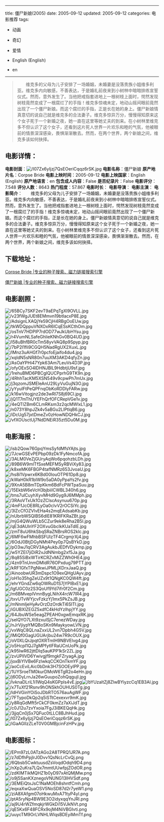 
---
title: 僵尸新娘(2005)
date: 2005-09-12
updated: 2005-09-12
categories: 电影推荐
tags:
- 动画
- 奇幻
- 爱情

- English (English)
- en
---


> 　　维克多的父母为儿子安排了一场婚姻，未婚妻是没落贵族小姐维多利亚。维克多内向敏感，不善表达，于是婚礼前夜来到小树林中暗暗排练宣誓仪式。然而，意外发生了。当他把戒指套进地上一根树枝上面时，愕然发现树枝竟然变成了一根腐烂了的手指！维克多惊魂未定，地动山摇间眼前竟然出现了一个僵尸新娘。而这个腐烂的手指，正是长在她的身上。僵尸新娘情真意切的说自己就是维克多的合法妻子。维克多惊异万分，慢慢得知原来这个女子死于一个新婚之夜，她一直在这里等她丈夫的到来。在小树林里维克多不但认识了这个女子，还看到这片死人世界一片欢乐和睦的气氛，他被眼前的情景深深感染，畏惧渐渐散去。然而，在两个世界，两个新娘之间，维克多该如何抉择。

## **电影详情**：

**电影封面**：<img src="https://image.tmdb.org/t/p/w200/l07Zx6yIjzj7QsEOeriCqqz6rSK.jpg" alt="/l07Zx6yIjzj7QsEOeriCqqz6rSK.jpg" title="/l07Zx6yIjzj7QsEOeriCqqz6rSK.jpg">
**电影名称**：僵尸新娘
**原产地片名**：Corpse Bride
**电影上映时间**：2005-09-12
**电影上映国家**：English (English)
**原产地语言**：en
**包含成人内容**：False
**是否纪录片**：False
**电影评分**：7.548
**评分人数**：8643
**热门程度**：57.867
**电影时长**：
**电影导演**：
**电影主演**：
**电影简介**：　　维克多的父母为儿子安排了一场婚姻，未婚妻是没落贵族小姐维多利亚。维克多内向敏感，不善表达，于是婚礼前夜来到小树林中暗暗排练宣誓仪式。然而，意外发生了。当他把戒指套进地上一根树枝上面时，愕然发现树枝竟然变成了一根腐烂了的手指！维克多惊魂未定，地动山摇间眼前竟然出现了一个僵尸新娘。而这个腐烂的手指，正是长在她的身上。僵尸新娘情真意切的说自己就是维克多的合法妻子。维克多惊异万分，慢慢得知原来这个女子死于一个新婚之夜，她一直在这里等她丈夫的到来。在小树林里维克多不但认识了这个女子，还看到这片死人世界一片欢乐和睦的气氛，他被眼前的情景深深感染，畏惧渐渐散去。然而，在两个世界，两个新娘之间，维克多该如何抉择。

## **下载地址**：
[Corpse Bride |专业的种子搜索、磁力链接搜索引擎](https://movie.amd794.com:2083/?search=Corpse%20Bride&ordering=&mode=match_phrase&page_size=10&page=1)

[僵尸新娘 |专业的种子搜索、磁力链接搜索引擎](https://movie.amd794.com:2083/?search=%E5%83%B5%E5%B0%B8%E6%96%B0%E5%A8%98&ordering=&mode=match_phrase&page_size=10&page=1)
 

## **电影剧照**：
<img src="https://image.tmdb.org/t/p/original/65BCy7SKF2evT9aEPqTgXl9OVLL.jpg" alt="/65BCy7SKF2evT9aEPqTgXl9OVLL.jpg" title="/65BCy7SKF2evT9aEPqTgXl9OVLL.jpg"><img src="https://image.tmdb.org/t/p/original/v23fWgJUEt8EMmvn19btIacxP8E.jpg" alt="/v23fWgJUEt8EMmvn19btIacxP8E.jpg" title="/v23fWgJUEt8EMmvn19btIacxP8E.jpg"><img src="https://image.tmdb.org/t/p/original/AdsignLXAQjYe59CjH4RBgOoEUw.jpg" alt="/AdsignLXAQjYe59CjH4RBgOoEUw.jpg" title="/AdsignLXAQjYe59CjH4RBgOoEUw.jpg"><img src="https://image.tmdb.org/t/p/original/tkWDQppuVNXOxR6ICqESsKCthOm.jpg" alt="/tkWDQppuVNXOxR6ICqESsKCthOm.jpg" title="/tkWDQppuVNXOxR6ICqESsKCthOm.jpg"><img src="https://image.tmdb.org/t/p/original/osTnV7HDPlP7rdOD77wJkUbHYsu.jpg" alt="/osTnV7HDPlP7rdOD77wJkUbHYsu.jpg" title="/osTnV7HDPlP7rdOD77wJkUbHYsu.jpg"><img src="https://image.tmdb.org/t/p/original/r4VumNLSafeGhlieKNhGv0BQ4UD.jpg" alt="/r4VumNLSafeGhlieKNhGv0BQ4UD.jpg" title="/r4VumNLSafeGhlieKNhGv0BQ4UD.jpg"><img src="https://image.tmdb.org/t/p/original/l58uBhfBR0cTm58yvVAQ8p9Spyp.jpg" alt="/l58uBhfBR0cTm58yvVAQ8p9Spyp.jpg" title="/l58uBhfBR0cTm58yvVAQ8p9Spyp.jpg"><img src="https://image.tmdb.org/t/p/original/7bP2l1fIi9CGQH5NadRgUX2XuxL.jpg" alt="/7bP2l1fIi9CGQH5NadRgUX2XuxL.jpg" title="/7bP2l1fIi9CGQH5NadRgUX2XuxL.jpg"><img src="https://image.tmdb.org/t/p/original/lMnz3uAHGf7r0pcfoEjaifo4du4.jpg" alt="/lMnz3uAHGf7r0pcfoEjaifo4du4.jpg" title="/lMnz3uAHGf7r0pcfoEjaifo4du4.jpg"><img src="https://image.tmdb.org/t/p/original/xqIdN5sNR80n7uuXM3AKD4qfyZn.jpg" alt="/xqIdN5sNR80n7uuXM3AKD4qfyZn.jpg" title="/xqIdN5sNR80n7uuXM3AKD4qfyZn.jpg"><img src="https://image.tmdb.org/t/p/original/AsOaYPHi47Ypk63Am7LeuVs4D3P.jpg" alt="/AsOaYPHi47Ypk63Am7LeuVs4D3P.jpg" title="/AsOaYPHi47Ypk63Am7LeuVs4D3P.jpg"><img src="https://image.tmdb.org/t/p/original/ofyOExSO4lDHNJBlL9HdbtjU9sf.jpg" alt="/ofyOExSO4lDHNJBlL9HdbtjU9sf.jpg" title="/ofyOExSO4lDHNJBlL9HdbtjU9sf.jpg"><img src="https://image.tmdb.org/t/p/original/1rehuBMD6PBCgIQUCPprhG9TK9n.jpg" alt="/1rehuBMD6PBCgIQUCPprhG9TK9n.jpg" title="/1rehuBMD6PBCgIQUCPprhG9TK9n.jpg"><img src="https://image.tmdb.org/t/p/original/4RhhTacKM5XSN549v9cpwPh7mUx.jpg" alt="/4RhhTacKM5XSN549v9cpwPh7mUx.jpg" title="/4RhhTacKM5XSN549v9cpwPh7mUx.jpg"><img src="https://image.tmdb.org/t/p/original/j3qzomJSMEIeAnU29LyVuGujN3O.jpg" alt="/j3qzomJSMEIeAnU29LyVuGujN3O.jpg" title="/j3qzomJSMEIeAnU29LyVuGujN3O.jpg"><img src="https://image.tmdb.org/t/p/original/yYyuIFtPeQPFnqObKoRDDlyFARw.jpg" alt="/yYyuIFtPeQPFnqObKoRDDlyFARw.jpg" title="/yYyuIFtPeQPFnqObKoRDDlyFARw.jpg"><img src="https://image.tmdb.org/t/p/original/k16wVitogjnz2de3wRl7S8j69Cl.jpg" alt="/k16wVitogjnz2de3wRl7S8j69Cl.jpg" title="/k16wVitogjnz2de3wRl7S8j69Cl.jpg"><img src="https://image.tmdb.org/t/p/original/jQ1T7mThUYEFhQrfOFCRepVGe1v.jpg" alt="/jQ1T7mThUYEFhQrfOFCRepVGe1v.jpg" title="/jQ1T7mThUYEFhQrfOFCRepVGe1v.jpg"><img src="https://image.tmdb.org/t/p/original/4eQTIZBm6CLmRKsm3z2qcMWIxL1.jpg" alt="/4eQTIZBm6CLmRKsm3z2qcMWIxL1.jpg" title="/4eQTIZBm6CLmRKsm3z2qcMWIxL1.jpg"><img src="https://image.tmdb.org/t/p/original/n073Y8hpJZk4v5aBGu2LlPtlqB6.jpg" alt="/n073Y8hpJZk4v5aBGu2LlPtlqB6.jpg" title="/n073Y8hpJZk4v5aBGu2LlPtlqB6.jpg"><img src="https://image.tmdb.org/t/p/original/iDcUg57jxtDmeZv0zHowNDQHkCJ.jpg" alt="/iDcUg57jxtDmeZv0zHowNDQHkCJ.jpg" title="/iDcUg57jxtDmeZv0zHowNDQHkCJ.jpg"><img src="https://image.tmdb.org/t/p/original/vfXOUsctUj7NdDNEiR35zt5Du0M.jpg" alt="/vfXOUsctUj7NdDNEiR35zt5Du0M.jpg" title="/vfXOUsctUj7NdDNEiR35zt5Du0M.jpg">

## **电影海报**：
<img src="https://image.tmdb.org/t/p/original/isb2Qow76GpqYmsSyfdMfsYAjts.jpg" alt="/isb2Qow76GpqYmsSyfdMfsYAjts.jpg" title="/isb2Qow76GpqYmsSyfdMfsYAjts.jpg"><img src="https://image.tmdb.org/t/p/original/7JcwGSEvPEPbp09zDk1FyNmcofA.jpg" alt="/7JcwGSEvPEPbp09zDk1FyNmcofA.jpg" title="/7JcwGSEvPEPbp09zDk1FyNmcofA.jpg"><img src="https://image.tmdb.org/t/p/original/3ALM0VeZjGUryAqWo6pqohzbLDh.jpg" alt="/3ALM0VeZjGUryAqWo6pqohzbLDh.jpg" title="/3ALM0VeZjGUryAqWo6pqohzbLDh.jpg"><img src="https://image.tmdb.org/t/p/original/89B6W9mlTfSxeMEFMSyRBViXy83.jpg" alt="/89B6W9mlTfSxeMEFMSyRBViXy83.jpg" title="/89B6W9mlTfSxeMEFMSyRBViXy83.jpg"><img src="https://image.tmdb.org/t/p/original/k8xeMK6FBGP4tafNMRz653JvoaU.jpg" alt="/k8xeMK6FBGP4tafNMRz653JvoaU.jpg" title="/k8xeMK6FBGP4tafNMRz653JvoaU.jpg"><img src="https://image.tmdb.org/t/p/original/hs8i1Vpwrx6KBd00louOTP61Dp8.jpg" alt="/hs8i1Vpwrx6KBd00louOTP61Dp8.jpg" title="/hs8i1Vpwrx6KBd00louOTP61Dp8.jpg"><img src="https://image.tmdb.org/t/p/original/kWaH0kR1bIW9o5aDA0yPpaYs2fv.jpg" alt="/kWaH0kR1bIW9o5aDA0yPpaYs2fv.jpg" title="/kWaH0kR1bIW9o5aDA0yPpaYs2fv.jpg"><img src="https://image.tmdb.org/t/p/original/9XnA5B8mTDpKkm6BdFcPWTpaSuu.jpg" alt="/9XnA5B8mTDpKkm6BdFcPWTpaSuu.jpg" title="/9XnA5B8mTDpKkm6BdFcPWTpaSuu.jpg"><img src="https://image.tmdb.org/t/p/original/15EkbW6eVcH3bjbiiICWBL340h6.jpg" alt="/15EkbW6eVcH3bjbiiICWBL340h6.jpg" title="/15EkbW6eVcH3bjbiiICWBL340h6.jpg"><img src="https://image.tmdb.org/t/p/original/tms7ulCuyhXyvMHd9Gyg9J6MMph.jpg" alt="/tms7ulCuyhXyvMHd9Gyg9J6MMph.jpg" title="/tms7ulCuyhXyvMHd9Gyg9J6MMph.jpg"><img src="https://image.tmdb.org/t/p/original/3RAoVTxUk1OzZClscAsynuu670p.jpg" alt="/3RAoVTxUk1OzZClscAsynuu670p.jpg" title="/3RAoVTxUk1OzZClscAsynuu670p.jpg"><img src="https://image.tmdb.org/t/p/original/4mFfJcOE8RLyOa0cIvV2rOCSiYc.jpg" alt="/4mFfJcOE8RLyOa0cIvV2rOCSiYc.jpg" title="/4mFfJcOE8RLyOa0cIvV2rOCSiYc.jpg"><img src="https://image.tmdb.org/t/p/original/3lZcCfOZVlvEHa4s2mqEAdsabKb.jpg" alt="/3lZcCfOZVlvEHa4s2mqEAdsabKb.jpg" title="/3lZcCfOZVlvEHa4s2mqEAdsabKb.jpg"><img src="https://image.tmdb.org/t/p/original/nUbrbWSQIBS6dlE81KRlFKRaZBt.jpg" alt="/nUbrbWSQIBS6dlE81KRlFKRaZBt.jpg" title="/nUbrbWSQIBS6dlE81KRlFKRaZBt.jpg"><img src="https://image.tmdb.org/t/p/original/mjG4QWuWLb5CZur9ek8eRha2B5I.jpg" alt="/mjG4QWuWLb5CZur9ek8eRha2B5I.jpg" title="/mjG4QWuWLb5CZur9ek8eRha2B5I.jpg"><img src="https://image.tmdb.org/t/p/original/qE3dAUInYF2OXvuGbcIkKUaTdlE.jpg" alt="/qE3dAUInYF2OXvuGbcIkKUaTdlE.jpg" title="/qE3dAUInYF2OXvuGbcIkKUaTdlE.jpg"><img src="https://image.tmdb.org/t/p/original/zmT8uU6hkSbqSRaZNBrsROS2klc.jpg" alt="/zmT8uU6hkSbqSRaZNBrsROS2klc.jpg" title="/zmT8uU6hkSbqSRaZNBrsROS2klc.jpg"><img src="https://image.tmdb.org/t/p/original/6MF6wFMhbBSFUIzTF4CrgmjrXj4.jpg" alt="/6MF6wFMhbBSFUIzTF4CrgmjrXj4.jpg" title="/6MF6wFMhbBSFUIzTF4CrgmjrXj4.jpg"><img src="https://image.tmdb.org/t/p/original/6OdJ0BtjDGyNMt4Pey0p7QsBYkD.jpg" alt="/6OdJ0BtjDGyNMt4Pey0p7QsBYkD.jpg" title="/6OdJ0BtjDGyNMt4Pey0p7QsBYkD.jpg"><img src="https://image.tmdb.org/t/p/original/pO3wJ1qCRV3AgAukbJEDfVDykmp.jpg" alt="/pO3wJ1qCRV3AgAukbJEDfVDykmp.jpg" title="/pO3wJ1qCRV3AgAukbJEDfVDykmp.jpg"><img src="https://image.tmdb.org/t/p/original/w5YZEI7jiDiR2vJdNNmbg2xf5Ja.jpg" alt="/w5YZEI7jiDiR2vJdNNmbg2xf5Ja.jpg" title="/w5YZEI7jiDiR2vJdNNmbg2xf5Ja.jpg"><img src="https://image.tmdb.org/t/p/original/8q85SiBxWTirKCRZvMiZZWh0HE4.jpg" alt="/8q85SiBxWTirKCRZvMiZZWh0HE4.jpg" title="/8q85SiBxWTirKCRZvMiZZWh0HE4.jpg"><img src="https://image.tmdb.org/t/p/original/4zn9TnUnmDMldR76OPxdug79PTT.jpg" alt="/4zn9TnUnmDMldR76OPxdug79PTT.jpg" title="/4zn9TnUnmDMldR76OPxdug79PTT.jpg"><img src="https://image.tmdb.org/t/p/original/kRF1GfxTPgNkwiJPMLjXDrxJaaQ.jpg" alt="/kRF1GfxTPgNkwiJPMLjXDrxJaaQ.jpg" title="/kRF1GfxTPgNkwiJPMLjXDrxJaaQ.jpg"><img src="https://image.tmdb.org/t/p/original/AinoobwUR3mDspc1O9exQHgUAyv.jpg" alt="/AinoobwUR3mDspc1O9exQHgUAyv.jpg" title="/AinoobwUR3mDspc1O9exQHgUAyv.jpg"><img src="https://image.tmdb.org/t/p/original/oH1o35hgZeUZx9t1QNgKC0QW4ft.jpg" alt="/oH1o35hgZeUZx9t1QNgKC0QW4ft.jpg" title="/oH1o35hgZeUZx9t1QNgKC0QW4ft.jpg"><img src="https://image.tmdb.org/t/p/original/ehrYGndZw6qOWRuD1S7jYPIBxE1.jpg" alt="/ehrYGndZw6qOWRuD1S7jYPIBxE1.jpg" title="/ehrYGndZw6qOWRuD1S7jYPIBxE1.jpg"><img src="https://image.tmdb.org/t/p/original/lgfJGC0z2S3QoUf9Yd7ifr0f2Cm.jpg" alt="/lgfJGC0z2S3QoUf9Yd7ifr0f2Cm.jpg" title="/lgfJGC0z2S3QoUf9Yd7ifr0f2Cm.jpg"><img src="https://image.tmdb.org/t/p/original/m6BMveplVmnBygLNihX4rcW7IR4.jpg" alt="/m6BMveplVmnBygLNihX4rcW7IR4.jpg" title="/m6BMveplVmnBygLNihX4rcW7IR4.jpg"><img src="https://image.tmdb.org/t/p/original/txvUTvWYjcvFzkzYj1mx5PkZsJB.jpg" alt="/txvUTvWYjcvFzkzYj1mx5PkZsJB.jpg" title="/txvUTvWYjcvFzkzYj1mx5PkZsJB.jpg"><img src="https://image.tmdb.org/t/p/original/mNnmIjeHyAvOrzDzOrdkTi6SITI.jpg" alt="/mNnmIjeHyAvOrzDzOrdkTi6SITI.jpg" title="/mNnmIjeHyAvOrzDzOrdkTi6SITI.jpg"><img src="https://image.tmdb.org/t/p/original/iGUBXIZEGZ5xdfC4kHdYzIhpjYY.jpg" alt="/iGUBXIZEGZ5xdfC4kHdYzIhpjYY.jpg" title="/iGUBXIZEGZ5xdfC4kHdYzIhpjYY.jpg"><img src="https://image.tmdb.org/t/p/original/64JbuWSe5eagZPEAH0xgwEmqxRK.jpg" alt="/64JbuWSe5eagZPEAH0xgwEmqxRK.jpg" title="/64JbuWSe5eagZPEAH0xgwEmqxRK.jpg"><img src="https://image.tmdb.org/t/p/original/seIQYO7LXt9zxuISjC7enezWDay.jpg" alt="/seIQYO7LXt9zxuISjC7enezWDay.jpg" title="/seIQYO7LXt9zxuISjC7enezWDay.jpg"><img src="https://image.tmdb.org/t/p/original/nJrVjiypYMQBoSKn9MaykyowLVN.jpg" alt="/nJrVjiypYMQBoSKn9MaykyowLVN.jpg" title="/nJrVjiypYMQBoSKn9MaykyowLVN.jpg"><img src="https://image.tmdb.org/t/p/original/vxWqC8QLnaZxxUL2vn7Dpbh4G5V.jpg" alt="/vxWqC8QLnaZxxUL2vn7Dpbh4G5V.jpg" title="/vxWqC8QLnaZxxUL2vn7Dpbh4G5V.jpg"><img src="https://image.tmdb.org/t/p/original/lMiQf0GagUGUArjbu24w7R9cOUX.jpg" alt="/lMiQf0GagUGUArjbu24w7R9cOUX.jpg" title="/lMiQf0GagUGUArjbu24w7R9cOUX.jpg"><img src="https://image.tmdb.org/t/p/original/oV0XLQrJpqtOXRTmIH9NBVElvg4.jpg" alt="/oV0XLQrJpqtOXRTmIH9NBVElvg4.jpg" title="/oV0XLQrJpqtOXRTmIH9NBVElvg4.jpg"><img src="https://image.tmdb.org/t/p/original/o5HcpI1QJ7gMPfytIFRaUCnUoPk.jpg" alt="/o5HcpI1QJ7gMPfytIFRaUCnUoPk.jpg" title="/o5HcpI1QJ7gMPfytIFRaUCnUoPk.jpg"><img src="https://image.tmdb.org/t/p/original/k95IwR62jttDIq5auKPP1kSr2ZL.jpg" alt="/k95IwR62jttDIq5auKPP1kSr2ZL.jpg" title="/k95IwR62jttDIq5auKPP1kSr2ZL.jpg"><img src="https://image.tmdb.org/t/p/original/zvUPllVD6Ywivgjf9mgkFZryagA.jpg" alt="/zvUPllVD6Ywivgjf9mgkFZryagA.jpg" title="/zvUPllVD6Ywivgjf9mgkFZryagA.jpg"><img src="https://image.tmdb.org/t/p/original/joxBiYlVBe6FzlwkqCCKOnTkmYF.jpg" alt="/joxBiYlVBe6FzlwkqCCKOnTkmYF.jpg" title="/joxBiYlVBe6FzlwkqCCKOnTkmYF.jpg"><img src="https://image.tmdb.org/t/p/original/aoCcEviLAic0bDnk3H7SOOEyIPP.jpg" alt="/aoCcEviLAic0bDnk3H7SOOEyIPP.jpg" title="/aoCcEviLAic0bDnk3H7SOOEyIPP.jpg"><img src="https://image.tmdb.org/t/p/original/1UYSroeTM0kurDMoW6TgR2o4eHn.jpg" alt="/1UYSroeTM0kurDMoW6TgR2o4eHn.jpg" title="/1UYSroeTM0kurDMoW6TgR2o4eHn.jpg"><img src="https://image.tmdb.org/t/p/original/j6ODyLrnJa26wGuupoZohQqgujI.jpg" alt="/j6ODyLrnJa26wGuupoZohQqgujI.jpg" title="/j6ODyLrnJa26wGuupoZohQqgujI.jpg"><img src="https://image.tmdb.org/t/p/original/lvknaDLriL1i1WqQ4sKGPpls4vE.jpg" alt="/lvknaDLriL1i1WqQ4sKGPpls4vE.jpg" title="/lvknaDLriL1i1WqQ4sKGPpls4vE.jpg"><img src="https://image.tmdb.org/t/p/original/bYUzaltZj8ZlwBYiyzcCq1EB3Al.jpg" alt="/bYUzaltZj8ZlwBYiyzcCq1EB3Al.jpg" title="/bYUzaltZj8ZlwBYiyzcCq1EB3Al.jpg"><img src="https://image.tmdb.org/t/p/original/x7TuXf21Rsnv9hONSkhOUHUS0Tg.jpg" alt="/x7TuXf21Rsnv9hONSkhOUHUS0Tg.jpg" title="/x7TuXf21Rsnv9hONSkhOUHUS0Tg.jpg"><img src="https://image.tmdb.org/t/p/original/ldHVGinYOiSoJDbRTO576auAgWF.jpg" alt="/ldHVGinYOiSoJDbRTO576auAgWF.jpg" title="/ldHVGinYOiSoJDbRTO576auAgWF.jpg"><img src="https://image.tmdb.org/t/p/original/7FTypoDkQp2q5iSTtCexexvr9mK.jpg" alt="/7FTypoDkQp2q5iSTtCexexvr9mK.jpg" title="/7FTypoDkQp2q5iSTtCexexvr9mK.jpg"><img src="https://image.tmdb.org/t/p/original/y8RqGdMft5rCkCF0kmZz7aXiJdT.jpg" alt="/y8RqGdMft5rCkCF0kmZz7aXiJdT.jpg" title="/y8RqGdMft5rCkCF0kmZz7aXiJdT.jpg"><img src="https://image.tmdb.org/t/p/original/c0J12u7zvYxoia7FgJ3iBKEQqHk.jpg" alt="/c0J12u7zvYxoia7FgJ3iBKEQqHk.jpg" title="/c0J12u7zvYxoia7FgJ3iBKEQqHk.jpg"><img src="https://image.tmdb.org/t/p/original/3jjqCn0jSx7QFuc0tLLC8BJhHud.jpg" alt="/3jjqCn0jSx7QFuc0tLLC8BJhHud.jpg" title="/3jjqCn0jSx7QFuc0tLLC8BJhHud.jpg"><img src="https://image.tmdb.org/t/p/original/l07Zx6yIjzj7QsEOeriCqqz6rSK.jpg" alt="/l07Zx6yIjzj7QsEOeriCqqz6rSK.jpg" title="/l07Zx6yIjzj7QsEOeriCqqz6rSK.jpg"><img src="https://image.tmdb.org/t/p/original/iGaAGlIzZLeT0V0GMBjcinFzHPv.jpg" alt="/iGaAGlIzZLeT0V0GMBjcinFzHPv.jpg" title="/iGaAGlIzZLeT0V0GMBjcinFzHPv.jpg">

## **电影图标**：
<img src="https://image.tmdb.org/t/p/original/EPm97zL0ATzAGo2A8TPRQ1JR7A.png" alt="/EPm97zL0ATzAGo2A8TPRQ1JR7A.png" title="/EPm97zL0ATzAGo2A8TPRQ1JR7A.png"><img src="https://image.tmdb.org/t/p/original/z7dDfhPpjIrJ0Dvv1QsNcLrCvQj.png" alt="/z7dDfhPpjIrJ0Dvv1QsNcLrCvQj.png" title="/z7dDfhPpjIrJ0Dvv1QsNcLrCvQj.png"><img src="https://image.tmdb.org/t/p/original/6Qbsb5CwktuusdZsVoqdOdqh9D4.png" alt="/6Qbsb5CwktuusdZsVoqdOdqh9D4.png" title="/6Qbsb5CwktuusdZsVoqdOdqh9D4.png"><img src="https://image.tmdb.org/t/p/original/nXp2uKra7LQx7mmtUUwfpjZOdOR.png" alt="/nXp2uKra7LQx7mmtUUwfpjZOdOR.png" title="/nXp2uKra7LQx7mmtUUwfpjZOdOR.png"><img src="https://image.tmdb.org/t/p/original/zdKIMTikMQHZ1b0yD97xAtQMjMw.png" alt="/zdKIMTikMQHZ1b0yD97xAtQMjMw.png" title="/zdKIMTikMQHZ1b0yD97xAtQMjMw.png"><img src="https://image.tmdb.org/t/p/original/o9j5SanKXznegoVNUNG13lHVSdf.png" alt="/o9j5SanKXznegoVNUNG13lHVSdf.png" title="/o9j5SanKXznegoVNUNG13lHVSdf.png"><img src="https://image.tmdb.org/t/p/original/3EMEiQtxJsC1NaMOEh8shntfCmh.png" alt="/3EMEiQtxJsC1NaMOEh8shntfCmh.png" title="/3EMEiQtxJsC1NaMOEh8shntfCmh.png"><img src="https://image.tmdb.org/t/p/original/eqxaXwQuaOSV5NoSD87d2r7yeW1.png" alt="/eqxaXwQuaOSV5NoSD87d2r7yeW1.png" title="/eqxaXwQuaOSV5NoSD87d2r7yeW1.png"><img src="https://image.tmdb.org/t/p/original/ziA8XAfgm07oHkwuMxA71tyP4yl.png" alt="/ziA8XAfgm07oHkwuMxA71tyP4yl.png" title="/ziA8XAfgm07oHkwuMxA71tyP4yl.png"><img src="https://image.tmdb.org/t/p/original/ptA5ryNp4BW9E3O2idyxqqYnJRl.png" alt="/ptA5ryNp4BW9E3O2idyxqqYnJRl.png" title="/ptA5ryNp4BW9E3O2idyxqqYnJRl.png"><img src="https://image.tmdb.org/t/p/original/aj9U4rWZfmqkjrWGkDi15VJkNVt.png" alt="/aj9U4rWZfmqkjrWGkDi15VJkNVt.png" title="/aj9U4rWZfmqkjrWGkDi15VJkNVt.png"><img src="https://image.tmdb.org/t/p/original/qE5Kx6F48FCRx9ojM4NiVBGIvti.png" alt="/qE5Kx6F48FCRx9ojM4NiVBGIvti.png" title="/qE5Kx6F48FCRx9ojM4NiVBGIvti.png"><img src="https://image.tmdb.org/t/p/original/uuycTM9OrLVNHLWIqsBDEyiMmTf.png" alt="/uuycTM9OrLVNHLWIqsBDEyiMmTf.png" title="/uuycTM9OrLVNHLWIqsBDEyiMmTf.png">
